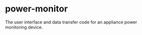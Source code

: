 # power-monitor
The user interface and data transfer code for an appliance power monitoring device.
